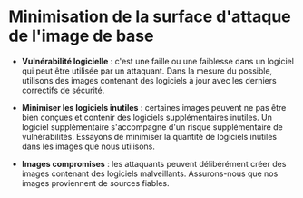 # Minimisation de la surface d'attaque de l'image de base

- **Vulnérabilité logicielle** : c'est une faille ou une faiblesse dans un logiciel qui peut être utilisée par un attaquant. Dans la mesure du possible, utilisons des images contenant des logiciels à jour avec les derniers correctifs de sécurité.

- **Minimiser les logiciels inutiles** : certaines images peuvent ne pas être bien conçues et contenir des logiciels supplémentaires inutiles. Un logiciel supplémentaire s'accompagne d'un risque supplémentaire de vulnérabilités. Essayons de minimiser la quantité de logiciels inutiles dans les images que nous utilisons.

- **Images compromises** : les attaquants peuvent délibérément créer des images contenant des logiciels malveillants. Assurons-nous que nos images proviennent de sources fiables.